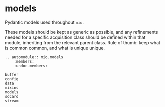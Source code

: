 # models

Pydantic models used throughout `mio`.

These models should be kept as generic as possible, and any refinements
needed for a specific acquisition class should be defined within that
module, inheriting from the relevant parent class. Rule of thumb: 
keep what is common common, and what is unique unique.



```{eval-rst}
.. automodule:: mio.models
    :members:
    :undoc-members:
```

```{toctree}
buffer
config
data
mixins
models
sdcard
stream
```